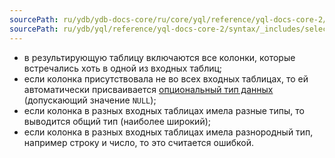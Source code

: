 ```yaml
---
sourcePath: ru/ydb/ydb-docs-core/ru/core/yql/reference/yql-docs-core-2/syntax/_includes/select/union_all_rules.md
sourcePath: ru/ydb/yql/reference/yql-docs-core-2/syntax/_includes/select/union_all_rules.md
---
```


* в результирующую таблицу включаются все колонки, которые встречались хоть в одной из входных таблиц;
* если колонка присутствовала не во всех входных таблицах, то ей автоматически присваивается [опциональный тип данных](../../../types/optional.md) (допускающий значение `NULL`);
* если колонка в разных входных таблицах имела разные типы, то выводится общий тип (наиболее широкий);
* если колонка в разных входных таблицах имела разнородный тип, например строку и число, то это считается ошибкой.
